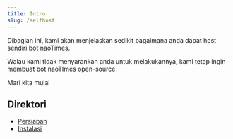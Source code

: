 ```yaml
---
title: Intro
slug: /selfhost
---
```


Dibagian ini, kami akan menjelaskan sedikit bagaimana anda dapat host sendiri bot naoTimes.

Walau kami tidak menyarankan anda untuk melakukannya, kami tetap ingin membuat bot naoTImes open-source.

Mari kita mulai

## Direktori

- [Persiapan](/docs/selfhost/prepare)
- [Instalasi](/docs/selfhost/setup)
